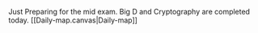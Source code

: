 Just Preparing for the mid exam. Big D and Cryptography are completed today. [[Daily-map.canvas|Daily-map]]